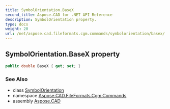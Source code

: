 ```yaml
---
title: SymbolOrientation.BaseX
second_title: Aspose.CAD for .NET API Reference
description: SymbolOrientation property. 
type: docs
weight: 20
url: /net/aspose.cad.fileformats.cgm.commands/symbolorientation/basex/
---
```

## SymbolOrientation.BaseX property

```csharp
public double BaseX { get; set; }
```

### See Also

* class [SymbolOrientation](../)
* namespace [Aspose.CAD.FileFormats.Cgm.Commands](../../symbolorientation/)
* assembly [Aspose.CAD](../../../)


